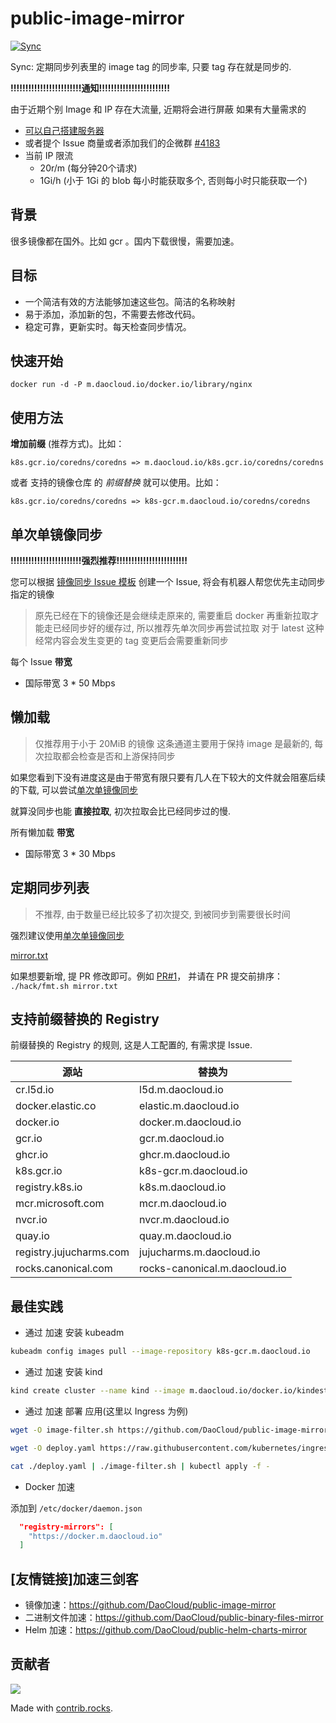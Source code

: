 # public-image-mirror

[![Sync](https://github.com/DaoCloud/public-image-mirror/raw/gh-pages/daocloud-sync-badge.svg)](https://github.com/DaoCloud/public-image-mirror/raw/gh-pages/daocloud-sync.log)

Sync: 定期同步列表里的 image tag 的同步率, 只要 tag 存在就是同步的.

**!!!!!!!!!!!!!!!!!!!!!!!!通知!!!!!!!!!!!!!!!!!!!!!!!!**

由于近期个别 Image 和 IP 存在大流量, 近期将会进行屏蔽
如果有大量需求的
- [可以自己搭建服务器](https://github.com/wzshiming/crproxy/tree/master/examples/default)
- 或者提个 Issue 商量或者添加我们的企微群 [#4183](https://github.com/DaoCloud/public-image-mirror/issues/4183)
- 当前 IP 限流
  - 20r/m (每分钟20个请求)
  - 1Gi/h (小于 1Gi 的 blob 每小时能获取多个, 否则每小时只能获取一个)

## 背景

很多镜像都在国外。比如 gcr 。国内下载很慢，需要加速。

## 目标

* 一个简洁有效的方法能够加速这些包。简洁的名称映射
* 易于添加，添加新的包，不需要去修改代码。
* 稳定可靠，更新实时。每天检查同步情况。

## 快速开始

```
docker run -d -P m.daocloud.io/docker.io/library/nginx
```
## 使用方法

**增加前缀** (推荐方式)。比如：

```
k8s.gcr.io/coredns/coredns => m.daocloud.io/k8s.gcr.io/coredns/coredns
```

或者 支持的镜像仓库 的 *前缀替换* 就可以使用。比如：

```
k8s.gcr.io/coredns/coredns => k8s-gcr.m.daocloud.io/coredns/coredns
```

## 单次单镜像同步

**!!!!!!!!!!!!!!!!!!!!!!!!强烈推荐!!!!!!!!!!!!!!!!!!!!!!!!**

您可以根据 [镜像同步 Issue 模板](https://github.com/DaoCloud/public-image-mirror/issues/new?labels=sync+image&template=sync-image.yml) 创建一个 Issue, 将会有机器人帮您优先主动同步指定的镜像

> 原先已经在下的镜像还是会继续走原来的, 需要重启 docker 再重新拉取才能走已经同步好的缓存过, 所以推荐先单次同步再尝试拉取
> 对于 latest 这种经常内容会发生变更的 tag 变更后会需要重新同步

每个 Issue **带宽**
- 国际带宽 3 * 50 Mbps

## 懒加载

> 仅推荐用于小于 20MiB 的镜像
> 这条通道主要用于保持 image 是最新的, 每次拉取都会检查是否和上游保持同步

如果您看到下没有进度这是由于带宽有限只要有几人在下较大的文件就会阻塞后续的下载, 可以尝试[单次单镜像同步](#单次单镜像同步)

就算没同步也能 **直接拉取**, 初次拉取会比已经同步过的慢.

所有懒加载 **带宽**
- 国际带宽 3 * 30 Mbps

## 定期同步列表

> 不推荐, 由于数量已经比较多了初次提交, 到被同步到需要很长时间

强烈建议使用[单次单镜像同步](#单次单镜像同步)

[mirror.txt](mirror.txt)

如果想要新增, 提 PR 修改即可。例如 [PR#1](https://github.com/DaoCloud/public-image-mirror/pull/1/)， 并请在 PR 提交前排序： `./hack/fmt.sh mirror.txt`

## 支持前缀替换的 Registry

前缀替换的 Registry 的规则, 这是人工配置的, 有需求提 Issue.

| 源站                    | 替换为                        |
| ----------------------- | ----------------------------- |
| cr.l5d.io               | l5d.m.daocloud.io             |
| docker.elastic.co       | elastic.m.daocloud.io         |
| docker.io               | docker.m.daocloud.io          |
| gcr.io                  | gcr.m.daocloud.io             |
| ghcr.io                 | ghcr.m.daocloud.io            |
| k8s.gcr.io              | k8s-gcr.m.daocloud.io         |
| registry.k8s.io         | k8s.m.daocloud.io             |
| mcr.microsoft.com       | mcr.m.daocloud.io             |
| nvcr.io                 | nvcr.m.daocloud.io            |
| quay.io                 | quay.m.daocloud.io            |
| registry.jujucharms.com | jujucharms.m.daocloud.io      |
| rocks.canonical.com     | rocks-canonical.m.daocloud.io |

## 最佳实践

* 通过 加速 安装 kubeadm
``` bash
kubeadm config images pull --image-repository k8s-gcr.m.daocloud.io
```

* 通过 加速 安装 kind

``` bash
kind create cluster --name kind --image m.daocloud.io/docker.io/kindest/node:v1.22.1
``` 

* 通过 加速 部署 应用(这里以 Ingress 为例)

``` bash
wget -O image-filter.sh https://github.com/DaoCloud/public-image-mirror/raw/main/hack/image-filter.sh && chmod +x image-filter.sh

wget -O deploy.yaml https://raw.githubusercontent.com/kubernetes/ingress-nginx/controller-v1.1.0/deploy/static/provider/baremetal/deploy.yaml

cat ./deploy.yaml | ./image-filter.sh | kubectl apply -f -
``` 

* Docker 加速

添加到 `/etc/docker/daemon.json`
``` json
  "registry-mirrors": [
    "https://docker.m.daocloud.io"
  ]
```

## [友情链接]加速三剑客

* 镜像加速：https://github.com/DaoCloud/public-image-mirror
* 二进制文件加速：https://github.com/DaoCloud/public-binary-files-mirror
* Helm 加速：https://github.com/DaoCloud/public-helm-charts-mirror


## 贡献者

<a href="https://github.com/DaoCloud/public-image-mirror/graphs/contributors">
  <img src="https://contrib.rocks/image?repo=DaoCloud/public-image-mirror" />
</a>

Made with [contrib.rocks](https://contrib.rocks).
